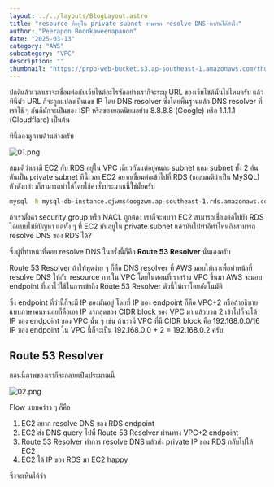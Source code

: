 ```yaml
---
layout: ../../layouts/BlogLayout.astro
title: "resource ที่อยู่ใน private subnet สามารถ resolve DNS หากันได้ยังไง"
author: "Peerapon Boonkaweenapanon"
date: "2025-03-13"
category: "AWS"
subcategory: "VPC"
description: ""
thumbnail: "https://prpb-web-bucket.s3.ap-southeast-1.amazonaws.com/thumbnail.png"
---
```


ปกติแล้วเวลาเราจะเชื่อมต่อกับเว็บไซต์อะไรซักอย่างเราก็จะระบุ URL ของเว็บไซต์นั้นใช่ไหมครับ แล้วทีนี้ตัว URL ก็จะถูกแปลงเป็นเลข IP โดย DNS resolver ซึ่งโดยพื้นฐานแล้ว DNS resolver ที่เราใช้ ๆ กันก็มักจะเป็นของ ISP หรือของยอดนิยมอย่าง 8.8.8.8 (Google) หรือ 1.1.1.1 (Cloudflare) เป็นต้น

ทีนี้ลองดูภาพด้านล่างครับ

![01.png](https://prpblog.com/assets/how-private-resources-resolve-dns/01.png)

สมมติว่าเรามี EC2 กับ RDS อยู่ใน VPC เดียวกันแต่อยู่คนละ subnet แถม subnet ทั้ง 2 อันดันเป็น private subnet ทีนี้เวลา EC2 อยากเชื่อมต่อเข้าไปที่ RDS (ขอสมมติว่าเป็น MySQL) ตัวดังกล่าวก็สามารถทำได้โดยใช้คำสั่งประมาณนี้ใช่มั้ยครับ

```bash
mysql -h mysql-db-instance.cjwms4oogzwm.ap-southeast-1.rds.amazonaws.com -u admin
```

ถ้าเราตั้งค่า security group หรือ NACL ถูกต้อง เราก็จะพบว่า EC2 สามารถเชื่อมต่อไปยัง RDS ได้แบบไม่มีปัญหา
แต่ทั้ง ๆ ที่ EC2 มันอยู่ใน private subnet แล้วมันไปทำอีท่าไหนถึงสามารถ resolve DNS ของ RDS ได้?

ซึ่งผู้ที่ทำหน้าที่คอย resolve DNS ในครั้งนี้ก็คือ **Route 53 Resolver** นั่นเองครับ

Route 53 Resolver ถ้าให้พูดง่าย ๆ ก็คือ DNS resolver ที่ AWS มอบให้เราเพื่อทำหน้าที่ resolve DNS ให้กับ resource ภายใน VPC โดยในตอนที่เราสร้าง VPC ขึ้นมา AWS จะมอบ endpoint ที่เอาไว้ใช้ในการเข้าถึง Route 53 Resolver ตัวนี้ให้เราโดยอัตโนมัติ

ซึ่ง endpoint ที่ว่านี้ก็จะมี IP ของมันอยู่ โดยที่ IP ของ endpoint ก็คือ VPC+2 หรือถ้าอธิบายแบบภาษาคนหน่อยก็คือเอา IP แรกสุดของ CIDR block ของ VPC มา แล้วบวก 2 เข้าไปก็จะได้ IP ของ endpoint ของ VPC นั้น ๆ เช่น ถ้าเรามี VPC ที่มี CIDR block คือ 192.168.0.0/16 IP ของ endpoint ใน VPC นี้ก็จะเป็น 192.168.0.0 + 2 = 192.168.0.2 ครับ

## Route 53 Resolver

ตอนนี้ภาพของเราก็จะกลายเป็นประมาณนี้

![02.png](https://prpblog.com/assets/how-private-resources-resolve-dns/02.png)

Flow แบบคร่าว ๆ ก็คือ

1. EC2 อยาก resolve DNS ของ RDS endpoint
2. EC2 ส่ง DNS query ไปที่ Route 53 Resolver ผ่านทาง VPC+2 endpoint
3. Route 53 Resolver ทำการ resolve DNS แล้วส่ง private IP ของ RDS กลับไปให้ EC2
4. EC2 ได้ IP ของ RDS มา EC2 happy

ซึ่งจะเห็นได้ว่า
